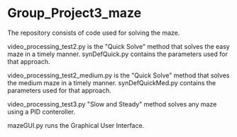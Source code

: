 # Group_Project3_maze


The repository consists of code used for solving the maze.

video_processing_test2.py is the "Quick Solve" method that solves the easy maze in a timely manner. synDefQuick.py contains the parameters used for that approach.

video_processing_test2_medium.py is the "Quick Solve" method that solves the medium maze in a timely manner. synDefQuickMed.py contains the parameters used for that approach.

video_processing_test3.py "Slow and Steady" method solves any maze using a PID conteroller. 

mazeGUI.py runs the Graphical User Interface.
